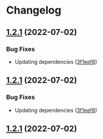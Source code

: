 # Changelog

## [1.2.1](https://github.com/TigerC10/passport-ropc/compare/v1.2.1...v1.2.1) (2022-07-02)


### Bug Fixes

* Updating dependencies ([3f1eef8](https://github.com/TigerC10/passport-ropc/commit/3f1eef83b5bea1ce631b0531c9467ce98e077bc3))

## [1.2.1](https://github.com/TigerC10/passport-ropc/compare/v1.2.0...v1.2.1) (2022-07-02)


### Bug Fixes

* Updating dependencies ([3f1eef8](https://github.com/TigerC10/passport-ropc/commit/3f1eef83b5bea1ce631b0531c9467ce98e077bc3))

## [1.2.1](https://github.com/TigerC10/passport-ropc/compare/v1.2.0...v1.2.1) (2022-07-02)
